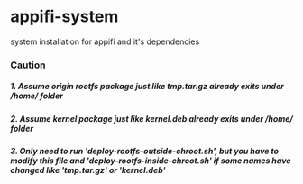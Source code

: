# appifi-system
system installation for appifi and it's dependencies

### Caution
##### 1. Assume origin rootfs package just like tmp.tar.gz already exits under /home/ folder
##### 2. Assume kernel package just like kernel.deb already exits under /home/ folder
##### 3. Only need to run 'deploy-rootfs-outside-chroot.sh', but you have to modify this file and 'deploy-rootfs-inside-chroot.sh' if some names have changed like 'tmp.tar.gz' or 'kernel.deb'
